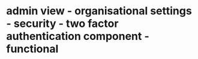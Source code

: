 # admin view - organisational settings - security - two factor authentication component - functional

